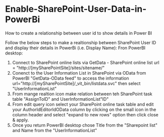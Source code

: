 # Enable-SharePoint-User-Data-in-PowerBi
How to create a relationship between user id to show details in Power BI

Follow the below steps to make a realtionship between SharePoint User ID and display their details in PowerBi (i.e. Display Name):
Fron PowerBI desktop:
1. Connect to SharePoint online lists via GetData - SharePoint online list url = "http://[mySharePointSite]/sites/sitename/"
2. Conenct to the User Information List in SharePoint via OData from PowerBI "GetData-OData feed" to access the information url="http://[mySharePointSite]/_vit_bin/listdata.svc" then select "UserInformationList"
3. From mange realtion icon make relation between teh SharePoint task table "AssignToID" and UserInformationList"ID"
4. From edit query icon  select your SharePoint online task table and edit your AuthorIdEditorIdOData column by clicking on the small icon in the column header and select "expand to new rows" option then click close & apply.
5. Once you return PowerBI desktop chose Title from the "Sharepoint list" and Name from the "UserInformationList"
